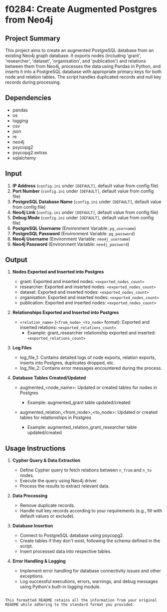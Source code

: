 # f0284: Create Augmented Postgres from Neo4j

## Project Summary

This project aims to create an augmented PostgreSQL database from an existing Neo4j graph database. It exports nodes (including 'grant', 'researcher', 'dataset', 'organisation', and 'publication') and relations between them from Neo4j, processes the data using Pandas in Python, and inserts it into a PostgreSQL database with appropriate primary keys for both node and relation tables. The script handles duplicated records and null key records during processing.

## Dependencies

- pandas
- os
- logging
- csv
- json
- re
- neo4j
- psycopg2
- psycopg2.extras
- sqlalchemy

## Input

1. **IP Address** (`config.ini` under `[DEFAULT]`, default value from config file)
2. **Port Number** (`config.ini` under `[DEFAULT]`, default value from config file)
3. **PostgreSQL Database Name** (`config.ini` under `[DEFAULT]`, default value from config file)
4. **Neo4j Link** (`config.ini` under `[DEFAULT]`, default value from config file)
5. **Debug Mode** (`config.ini` under `[DEFAULT]`, default value from config file)
6. **PostgreSQL Username** (Environment Variable: `pg_username`)
7. **PostgreSQL Password** (Environment Variable: `pg_password`)
8. **Neo4j Username** (Environment Variable: `neo4j_username`)
9. **Neo4j Password** (Environment Variable: `neo4j_password`)

## Output

1. **Nodes Exported and Inserted into Postgres**
   - grant: Exported and inserted nodes: `<exported_nodes_count>`
   - researcher: Exported and inserted nodes: `<exported_nodes_count>`
   - dataset: Exported and inserted nodes: `<exported_nodes_count>`
   - organisation: Exported and inserted nodes: `<exported_nodes_count>`
   - publication: Exported and inserted nodes: `<exported_nodes_count>`

2. **Relationships Exported and Inserted into Postgres**
   - `<relation_name>` (`<from_node>_<to_node>` format): Exported and inserted relations: `<exported_relations_count>`
     - Example: grant_researcher relationship exported and inserted: `<exported_relations_count>`

3. **Log Files**
   - log_file_1: Contains detailed logs of node exports, relation exports, inserts into Postgres, duplicates dropped, etc.
   - log_file_2: Contains error messages encountered during the process.

4. **Database Tables Created/Updated**
   - augmented_<node_name>: Updated or created tables for nodes in Postgres
     - Example: augmented_grant table updated/created

   - augmented_relation_<from_node>_<to_node>: Updated or created tables for relationships in Postgres
     - Example: augmented_relation_grant_researcher table updated/created

## Usage Instructions

1. **Cypher Query & Data Extraction**
   - Define Cypher query to fetch relations between `n_from` and `n_to` nodes.
   - Execute the query using Neo4j driver.
   - Process the results to extract relevant data.

2. **Data Processing**
   - Remove duplicate records.
   - Handle null key records according to your requirements (e.g., fill with default values or exclude).

3. **Database Insertion**
   - Connect to PostgreSQL database using psycopg2.
   - Create tables if they don't exist, following the schema defined in the script.
   - Insert processed data into respective tables.

2. **Error Handling & Logging**
   - Implement error handling for database connectivity issues and other exceptions.
   - Log successful executions, errors, warnings, and debug messages using Python's built-in logging module.
```

This formatted README retains all the information from your original README while adhering to the standard format you provided.
